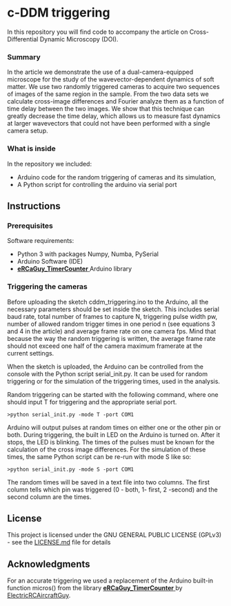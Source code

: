 # c-DDM triggering

In this repository you will find code to accompany the article on Cross-Differential Dynamic Microscopy (DOI). 

### Summary

In the article we demonstrate the use of a dual-camera-equipped microscope for the study of the wavevector-dependent dynamics of soft matter. We use two randomly triggered cameras to acquire two sequences of images of the same region in the sample. From the two data sets we calculate cross-image differences and Fourier analyze them as a function of time delay between the two images. We show that this technique can greatly decrease the time delay, which allows us to measure fast dynamics at larger wavevectors that could not have been performed with a single camera setup.

### What is inside

In the repository we included:
* Arduino code for the random triggering of cameras and its simulation,
* A Python script for controlling the arduino via serial port

## Instructions

### Prerequisites

Software requirements:
* Python 3 with packages Numpy, Numba, PySerial
* Arduino Software (IDE)
* [**eRCaGuy_TimerCounter** ](https://github.com/ElectricRCAircraftGuy/eRCaGuy_TimerCounter) Arduino library

### Triggering the cameras

Before uploading the sketch cddm_triggering.ino to the Arduino, all the necessary parameters should be set inside the sketch. This includes serial baud rate, total number of frames to capture N, triggering pulse width pw, number of allowed random trigger times in one period n (see equations 3 and 4 in the article) and average frame rate on one camera fps. Mind that because the way the random triggering is written, the average frame rate should not exceed one half of the camera maximum framerate at the current settings.

When the sketch is uploaded, the Arduino can be controlled from the console with the Python script serial_init.py. It can be used for random triggering or for the simulation of the triggering times, used in the analysis. 

Random triggering can be started with the following command, where one should input T for triggering and the appropriate serial port.
```
>python serial_init.py -mode T -port COM1
```
Arduino will output pulses at random times on either one or the other pin or both. During triggering, the built in LED on the Arduino is turned on. After it stops, the LED is blinking. The times of the pulses must be known for the calculation of the cross image differences. For the simulation of these times, the same Python script can be re-run with mode S like so:
```
>python serial_init.py -mode S -port COM1
```
The random times will be saved in a text file into two columns. The first column tells which pin was triggered (0 - both, 1- first, 2 -second) and the second column are the times.


## License

This project is licensed under the  GNU GENERAL PUBLIC LICENSE (GPLv3) - see the [LICENSE.md](LICENSE.md) file for details

## Acknowledgments

For an accurate triggering we used a replacement of the Arduino built-in function micros() from the library [**eRCaGuy_TimerCounter** ](https://github.com/ElectricRCAircraftGuy/eRCaGuy_TimerCounter) by [ElectricRCAircraftGuy](https://github.com/ElectricRCAircraftGuy).
